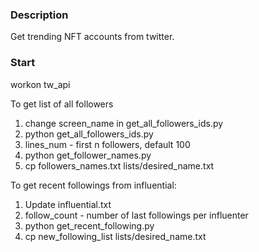 ### Description

Get trending NFT accounts from twitter.

### Start

workon tw_api

To get list of all followers

1. change screen_name in get_all_followers_ids.py
2. python get_all_followers_ids.py
3. lines_num - first n followers, default 100
4. python get_follower_names.py
5. cp followers_names.txt lists/desired_name.txt

To get recent followings from influential:

1. Update influential.txt
2. follow_count - number of last followings per influenter
3. python get_recent_following.py
4. cp new_following_list lists/desired_name.txt
